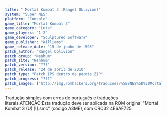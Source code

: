 ```yaml
---
title: " Mortal Kombat 3 (Rangel Oblivion)"
system: "Super NES"
platform: "Console"
game_title: "Mortal Kombat 3"
game_category: "Luta"
game_players: "1-2"
game_developer: "Sculptured Software"
game_publisher: "Williams"
game_release_date: "15 de junho de 1995"
patch_author: "Rangel Oblivion"
patch_group: "Nenhum"
patch_site: "Nenhum"
patch_version: "???"
patch_release: "24 de abril de 2010"
patch_type: "Patch IPS dentro de pacote ZIP"
patch_progress: "???"
patch_images: ["http://img.romhackers.org/traducoes/%5BSNES%5D%20Mortal%20Kombat%203%20-%20Rangel%20Oblivion%20-%201.png","http://img.romhackers.org/traducoes/%5BSNES%5D%20Mortal%20Kombat%203%20-%20Rangel%20Oblivion%20-%202.png","http://img.romhackers.org/traducoes/%5BSNES%5D%20Mortal%20Kombat%203%20-%20Rangel%20Oblivion%20-%203.png"]
---
```

Tradução simples com erros de português e traduções literais.ATENÇÃO:Esta tradução deve ser aplicada na ROM original "Mortal Kombat 3 (U) [!].smc" (código A3ME), com CRC32 4E6AF725.
